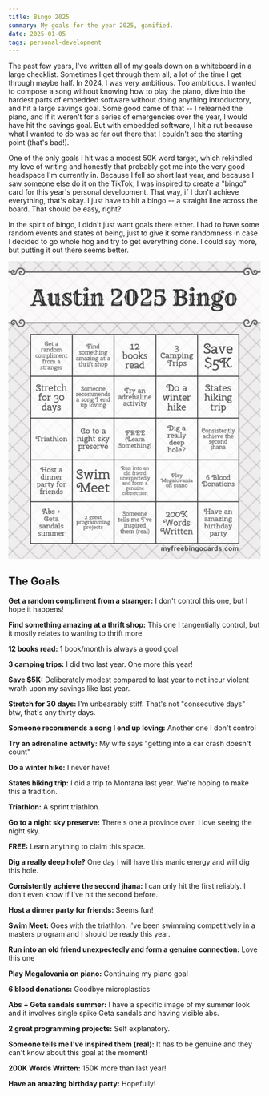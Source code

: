 ```yaml
---
title: Bingo 2025
summary: My goals for the year 2025, gamified.
date: 2025-01-05
tags: personal-development
---
```


The past few years, I've written all of my goals down on a whiteboard in a large checklist. Sometimes I get through them all; a lot of the time I get through maybe half. In 2024, I was very ambitious. Too ambitious. I wanted to compose a song without knowing how to play the piano, dive into the hardest parts of embedded software without doing anything introductory, and hit a large savings goal. Some good came of that -- I relearned the piano, and if it weren't for a series of emergencies over the year, I would have hit the savings goal. But with embedded software, I hit a rut because what I wanted to do was so far out there that I couldn't see the starting point (that's bad!).

One of the only goals I hit was a modest 50K word target, which rekindled my love of writing and honestly that probably got me into the very good headspace I'm currently in. Because I fell so short last year, and because I saw someone else do it on the TikTok, I was inspired to create a "bingo" card for this year's personal development. That way, if I don't achieve everything, that's okay. I just have to hit a bingo -- a straight line across the board. That should be easy, right?

In the spirit of bingo, I didn't just want goals there either. I had to have some random events and states of being, just to give it some randomness in case I decided to go whole hog and try to get everything done. I could say more, but putting it out there seems better.

<img src="/images/blog/bingo-2025.webp" alt="my personal development 2025" class="bingo-2025-img" />


## The Goals

**Get a random compliment from a stranger:** I don't control this one, but I hope it happens!

**Find something amazing at a thrift shop:** This one I tangentially control, but it mostly relates to wanting to thrift more.

**12 books read:** 1 book/month is always a good goal

**3 camping trips:** I did two last year. One more this year!

**Save $5K:** Deliberately modest compared to last year to not incur violent wrath upon my savings like last year.

**Stretch for 30 days:** I'm unbearably stiff. That's not "consecutive days" btw, that's any thirty days.

**Someone recommends a song I end up loving:** Another one I don't control

**Try an adrenaline activity:** My wife says "getting into a car crash doesn't count"

**Do a winter hike:** I never have!

**States hiking trip:** I did a trip to Montana last year. We're hoping to make this a tradition.

**Triathlon:** A sprint triathlon.

**Go to a night sky preserve:** There's one a province over. I love seeing the night sky.

**FREE:** Learn anything to claim this space.

**Dig a really deep hole?** One day I will have this manic energy and will dig this hole.

**Consistently achieve the second jhana:** I can only hit the first reliably. I don't even know if I've hit the second before.

**Host a dinner party for friends:** Seems fun!

**Swim Meet:** Goes with the triathlon. I've been swimming competitively in a masters program and I should be ready this year.

**Run into an old friend unexpectedly and form a genuine connection:** Love this one

**Play Megalovania on piano:** Continuing my piano goal

**6 blood donations:** Goodbye microplastics

**Abs + Geta sandals summer:** I have a specific image of my summer look and it involves single spike Geta sandals and having visible abs.

**2 great programming projects:** Self explanatory.

**Someone tells me I've inspired them (real):** It has to be genuine and they can't know about this goal at the moment!

**200K Words Written:** 150K more than last year!

**Have an amazing birthday party:** Hopefully!
